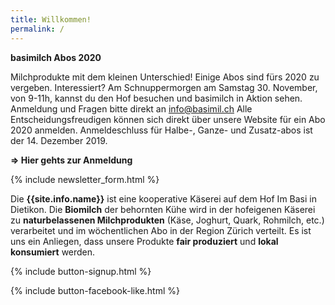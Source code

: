 ```yaml
---
title: Willkommen!
permalink: /
---
```


<div class="alert alert-success" role="alert" data-href="https://basimil.ch/genossenschaft/#abo-bestellen/">
  <div style="font-weight:bold;"> 
 basimilch Abos 2020  
  </div>

Milchprodukte mit dem kleinen Unterschied! Einige Abos sind fürs 2020 zu vergeben. Interessiert? Am Schnuppermorgen am Samstag 30. November, von 9-11h, kannst du den Hof besuchen und basimilch in Aktion sehen. Anmeldung und Fragen bitte direkt an info@basimil.ch
Alle Entscheidungsfreudigen können sich direkt über unsere Website für ein Abo 2020 anmelden. Anmeldeschluss für Halbe-, Ganze- und Zusatz-abos ist der 14. Dezember 2019.

   <div style="font-weight:bold;">
  => Hier gehts zur Anmeldung
    </div>
   </div>  
   
{% include newsletter_form.html %}


Die **{{site.info.name}}** ist eine kooperative Käserei auf dem
Hof Im Basi in Dietikon. Die **Biomilch** der behornten Kühe wird in der
hofeigenen Käserei zu **naturbelassenen Milchprodukten** (Käse, Joghurt, Quark,
Rohmilch, etc.) verarbeitet und im wöchentlichen Abo in der Region
Zürich verteilt. Es ist uns ein Anliegen, dass unsere Produkte **fair produziert**
und **lokal konsumiert** werden.

{% include button-signup.html %}   

{% include button-facebook-like.html %}


